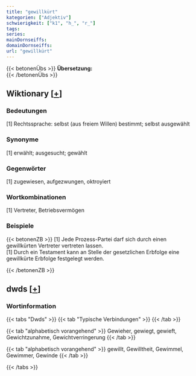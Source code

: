 ```yaml
---
title: "gewillkürt"
kategorien: ["Adjektiv"]
schwierigkeit: ["k1", "h_", "r_"]
tags:
series:
mainDornseiffs:
domainDornseiffs:
url: "gewillkürt"
---
```


{{< betonenÜbs >}}
**Übersetzung:**  
{{< /betonenÜbs >}}

## Wiktionary [[+](https://de.wiktionary.org/wiki/gewillkürt)]

### Bedeutungen
[1] Rechtssprache: selbst (aus freiem Willen) bestimmt; selbst ausgewählt  

### Synonyme
[1] erwählt; ausgesucht; gewählt  

### Gegenwörter
[1] zugewiesen, aufgezwungen, oktroyiert  

### Wortkombinationen
[1] Vertreter, Betriebsvermögen  

### Beispiele
{{< betonenZB >}}
[1] Jede Prozess-Partei darf sich durch einen gewillkürten Vertreter vertreten lassen.  
[1] Durch ein Testament kann an Stelle der gesetzlichen Erbfolge eine gewillkürte Erbfolge festgelegt werden.  

{{< /betonenZB >}}


## dwds [[+](https://www.dwds.de/wb/gewillkürt)]

### Wortinformation
{{< tabs "Dwds" >}}
{{< tab "Typische Verbindungen" >}}
{{< /tab >}}

{{< tab "alphabetisch vorangehend" >}}
Gewieher, gewiegt, gewieft, Gewichtzunahme, Gewichtverringerung
{{< /tab >}}

{{< tab "alphabetisch vorangehend" >}}
gewillt, Gewilltheit, Gewimmel, Gewimmer, Gewinde
{{< /tab >}}

{{< /tabs >}}

